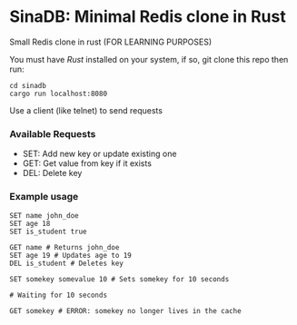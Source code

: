 # SinaDB: Minimal Redis clone in Rust
Small Redis clone in rust (FOR LEARNING PURPOSES)

You must have *Rust* installed on your system, if so, git clone this repo then run:
```
cd sinadb
cargo run localhost:8080
```

Use a client (like telnet) to send requests

### Available Requests
- SET: Add new key or update existing one
- GET: Get value from key if it exists
- DEL: Delete key

### Example usage
```
SET name john_doe
SET age 18
SET is_student true

GET name # Returns john_doe
SET age 19 # Updates age to 19
DEL is_student # Deletes key

SET somekey somevalue 10 # Sets somekey for 10 seconds

# Waiting for 10 seconds

GET somekey # ERROR: somekey no longer lives in the cache
```
